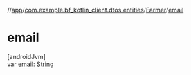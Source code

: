 //[app](../../../index.md)/[com.example.bf_kotlin_client.dtos.entities](../index.md)/[Farmer](index.md)/[email](email.md)

# email

[androidJvm]\
var [email](email.md): [String](https://kotlinlang.org/api/latest/jvm/stdlib/kotlin/-string/index.html)
